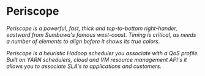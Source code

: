 Periscope
=========

*Periscope is a powerful, fast, thick and top-to-bottom right-hander, eastward from Sumbawa's famous west-coast. Timing is critical, as needs a number of elements to align before it shows its true colors.*

*Periscope is a heuristic Hadoop scheduler you associate with a QoS profile. Built on YARN schedulers, cloud and VM resource management API's it allows you to associate SLA's to applications and customers.*
